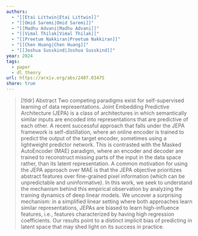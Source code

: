 ```yaml
---
authors:
  - "[[Etai Littwin|Etai Littwin]]"
  - "[[Omid Saremi|Omid Saremi]]"
  - "[[Madhu Advani|Madhu Advani]]"
  - "[[Vimal Thilak|Vimal Thilak]]"
  - "[[Preetum Nakkiran|Preetum Nakkiran]]"
  - "[[Chen Huang|Chen Huang]]"
  - "[[Joshua Susskind|Joshua Susskind]]"
year: 2024
tags:
  - paper
  - dl_theory
url: https://arxiv.org/abs/2407.03475
share: true
---
```

> [!tldr] Abstract
> Two competing paradigms exist for self-supervised learning of data representations. Joint Embedding Predictive Architecture (JEPA) is a class of architectures in which semantically similar inputs are encoded into representations that are predictive of each other. A recent successful approach that falls under the JEPA framework is self-distillation, where an online encoder is trained to predict the output of the target encoder, sometimes using a lightweight predictor network. This is contrasted with the Masked AutoEncoder (MAE) paradigm, where an encoder and decoder are trained to reconstruct missing parts of the input in the data space rather, than its latent representation. A common motivation for using the JEPA approach over MAE is that the JEPA objective prioritizes abstract features over fine-grained pixel information (which can be unpredictable and uninformative). In this work, we seek to understand the mechanism behind this empirical observation by analyzing the training dynamics of deep linear models. We uncover a surprising mechanism: in a simplified linear setting where both approaches learn similar representations, JEPAs are biased to learn high-influence features, i.e., features characterized by having high regression coefficients. Our results point to a distinct implicit bias of predicting in latent space that may shed light on its success in practice.

